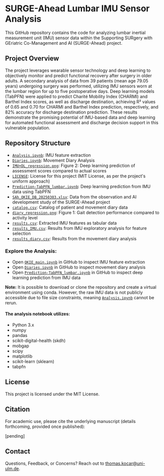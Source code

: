 # SURGE-Ahead Lumbar IMU Sensor Analysis 
This GitHub repository contains the code for analyzing lumbar inertial measurement unit (IMU) sensor data within the Supporting SURgery with GEriatric Co-Management and AI (SURGE-Ahead) project.

## Project Overview
The project leverages wearable sensor technology and deep learning to objectively monitor and predict functional recovery after surgery in older adults.
A secondary analysis of data from 39 patients (mean age 79.05 years) undergoing surgery was performed, utilizing IMU sensors worn at the lumbar region for up to five postoperative days.
Deep learning models (TabPFN) were applied to predict Charité Mobility Index (CHARMI) and Barthel Index scores, as well as discharge destination, achieving R² values of 0.65 and 0.70 for CHARMI and Barthel Index prediction, respectively, and 82% accuracy for discharge destination prediction.
These results demonstrate the promising potential of IMU-based data and deep learning for automated functional assessment and discharge decision support in this vulnerable population.

## Repository Structure
- [`Analysis.ipynb`](./Analysis.ipynb): IMU feature extraction
- [`Diaries.ipynb`](./Diaries.ipynb): Movement Diary Analysis
- [`IMU+DL_regression.png`](./IMU+DL_regression.png): Figure 2: Deep learning prediction of assessment scores compared to actual scores
- [`LICENSE`](./LICENSE): License for this project (MIT License, as per the project's uniform approach)
- [`Prediction-TabPFN_lumbar.ipynb`](./Prediction-TabPFN_lumbar.ipynb): Deep learning prediction from IMU data using TabPFN
- [`SAh_OKIE_DB_20250303.xlsx`](./SAh_OKIE_DB_20250303.xlsx): Data from the observation and AI development study of the SURGE-Ahead project
- [`catalog.csv`](./catalog.csv): Catalog of patient and movement diary data
- [`diary_regression.png`](./diary_regression.png): Figure 1: Gait detection performance compared to activity level
- [`results.csv`](./results.csv): Extracted IMU features as tabular data
- [`results_IMU.csv`](./results_IMU.csv): Results from IMU exploratory analysis for feature selection
- [`results_diary.csv`](./results_diary.csv): Results from the movement diary analysis


### Explore the Analysis:
- Open [`OKIE_main.ipynb`](./OKIE_main.ipynb) in GitHub to inspect IMU feature extraction
- Open [`Diaries.ipynb`](./Diaries.ipynb) in GitHub to inspect movement diary analysis
- Open [`Prediction-TabPFN_lumbar.ipynb`](./Prediction-TabPFN_lumbar.ipynb) in GitHub to inspect deep learning prediction from IMU data

**Note:** It is possible to download or clone the repository and create a virtual environment using conda.
However, the raw IMU data is not publicly accessible due to file size constraints, meaning [`Analysis.ipynb`](./Analysis.ipynb) cannot be rerun. 

#### The analysis notebook utilizes:
- Python 3.x
- numpy
- pandas
- scikit-digital-health (skdh)
- mobgap
- scipy
- matplotlib
- scikit-learn (sklearn)
- tabpfn

## License
This project is licensed under the MIT License.

## Citation
For academic use, please cite the underlying manuscript (details forthcoming, provided once published):

[pending]

## Contact
Questions, Feedback, or Concerns? Reach out to thomas.kocar@uni-ulm.de.
